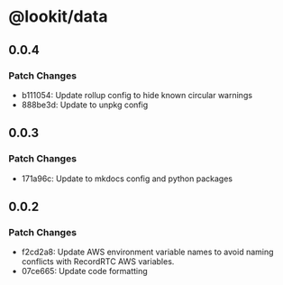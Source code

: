 # @lookit/data

## 0.0.4

### Patch Changes

- b111054: Update rollup config to hide known circular warnings
- 888be3d: Update to unpkg config

## 0.0.3

### Patch Changes

- 171a96c: Update to mkdocs config and python packages

## 0.0.2

### Patch Changes

- f2cd2a8: Update AWS environment variable names to avoid naming conflicts with
  RecordRTC AWS variables.
- 07ce665: Update code formatting
